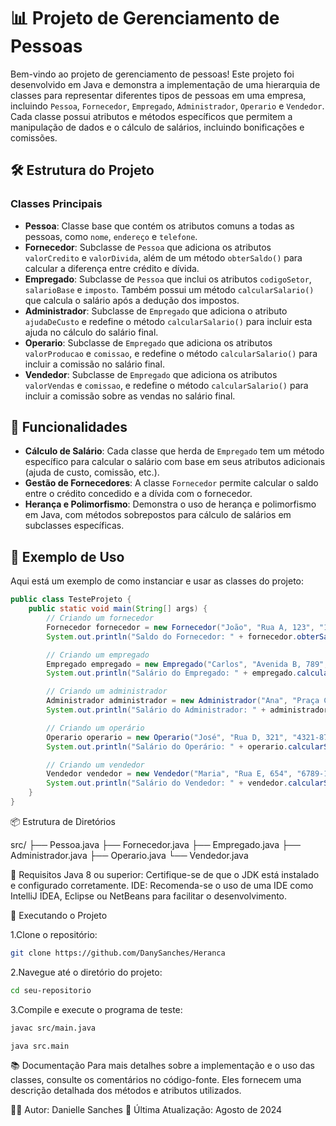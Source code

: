 # 📊 Projeto de Gerenciamento de Pessoas

Bem-vindo ao projeto de gerenciamento de pessoas! Este projeto foi desenvolvido em Java e demonstra a implementação de uma hierarquia de classes para representar diferentes tipos de pessoas em uma empresa, incluindo `Pessoa`, `Fornecedor`, `Empregado`, `Administrador`, `Operario` e `Vendedor`. Cada classe possui atributos e métodos específicos que permitem a manipulação de dados e o cálculo de salários, incluindo bonificações e comissões.

## 🛠️ Estrutura do Projeto

### Classes Principais
- **Pessoa**: Classe base que contém os atributos comuns a todas as pessoas, como `nome`, `endereço` e `telefone`.
- **Fornecedor**: Subclasse de `Pessoa` que adiciona os atributos `valorCredito` e `valorDivida`, além de um método `obterSaldo()` para calcular a diferença entre crédito e dívida.
- **Empregado**: Subclasse de `Pessoa` que inclui os atributos `codigoSetor`, `salarioBase` e `imposto`. Também possui um método `calcularSalario()` que calcula o salário após a dedução dos impostos.
- **Administrador**: Subclasse de `Empregado` que adiciona o atributo `ajudaDeCusto` e redefine o método `calcularSalario()` para incluir esta ajuda no cálculo do salário final.
- **Operario**: Subclasse de `Empregado` que adiciona os atributos `valorProducao` e `comissao`, e redefine o método `calcularSalario()` para incluir a comissão no salário final.
- **Vendedor**: Subclasse de `Empregado` que adiciona os atributos `valorVendas` e `comissao`, e redefine o método `calcularSalario()` para incluir a comissão sobre as vendas no salário final.

## 🚀 Funcionalidades
- **Cálculo de Salário**: Cada classe que herda de `Empregado` tem um método específico para calcular o salário com base em seus atributos adicionais (ajuda de custo, comissão, etc.).
- **Gestão de Fornecedores**: A classe `Fornecedor` permite calcular o saldo entre o crédito concedido e a dívida com o fornecedor.
- **Herança e Polimorfismo**: Demonstra o uso de herança e polimorfismo em Java, com métodos sobrepostos para cálculo de salários em subclasses específicas.

## 🧩 Exemplo de Uso

Aqui está um exemplo de como instanciar e usar as classes do projeto:

```java
public class TesteProjeto {
    public static void main(String[] args) {
        // Criando um fornecedor
        Fornecedor fornecedor = new Fornecedor("João", "Rua A, 123", "1234-5678", 10000.0, 2500.0);
        System.out.println("Saldo do Fornecedor: " + fornecedor.obterSaldo());

        // Criando um empregado
        Empregado empregado = new Empregado("Carlos", "Avenida B, 789", "8765-4321", 101, 3000.0, 10.0);
        System.out.println("Salário do Empregado: " + empregado.calcularSalario());

        // Criando um administrador
        Administrador administrador = new Administrador("Ana", "Praça C, 456", "5678-1234", 202, 5000.0, 12.0, 1500.0);
        System.out.println("Salário do Administrador: " + administrador.calcularSalario());

        // Criando um operário
        Operario operario = new Operario("José", "Rua D, 321", "4321-8765", 303, 2000.0, 8.0, 50000.0, 5.0);
        System.out.println("Salário do Operário: " + operario.calcularSalario());

        // Criando um vendedor
        Vendedor vendedor = new Vendedor("Maria", "Rua E, 654", "6789-1234", 404, 2500.0, 9.0, 30000.0, 10.0);
        System.out.println("Salário do Vendedor: " + vendedor.calcularSalario());
    }
}
```

📦 Estrutura de Diretórios

src/ ├── Pessoa.java ├── Fornecedor.java ├── Empregado.java ├── Administrador.java ├── Operario.java └── Vendedor.java

📝 Requisitos Java 8 ou superior: Certifique-se de que o JDK está instalado e configurado corretamente. IDE: Recomenda-se o uso de uma IDE como IntelliJ IDEA, Eclipse ou NetBeans para facilitar o desenvolvimento.

🔄 Executando o Projeto

1.Clone o repositório:

```bash
git clone https://github.com/DanySanches/Heranca
````
2.Navegue até o diretório do projeto:

```bash
cd seu-repositorio
````

3.Compile e execute o programa de teste:

```bash
javac src/main.java 

java src.main
````

📚 Documentação Para mais detalhes sobre a implementação e o uso das classes, consulte os comentários no código-fonte. Eles fornecem uma descrição detalhada dos métodos e atributos utilizados.

👨‍💻 Autor: Danielle Sanches
📅 Última Atualização: Agosto de 2024
